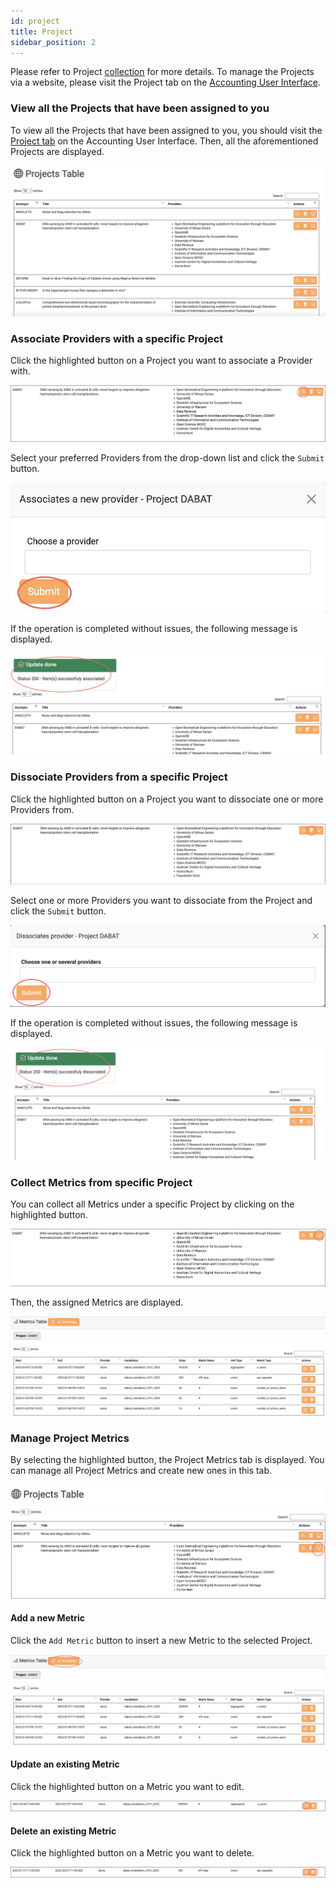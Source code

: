 ```yaml
---
id: project
title: Project
sidebar_position: 2
---
```


Please refer to Project [collection](docs/api/project.md) for more details.
To manage the Projects via a website, please visit the Project tab on the <a href="https://accounting.eosc-portal.eu/projects">Accounting User Interface</a>.

### View all the Projects that have been assigned to you

To view all the Projects that have been assigned to you, you should visit the <a href="https://accounting.eosc-portal.eu/projects">Project tab</a> on the Accounting User Interface.
Then, all the aforementioned Projects are displayed.

![](assets/project/projects.png)

### Associate Providers with a specific Project

Click the highlighted button on a Project you want to associate a Provider with.

![](assets/project/associate_actions.png)

Select your preferred Providers from the drop-down list and click the `Submit` button.

![](assets/project/associate_submit.png)

If the operation is completed without issues, the following message is displayed.

![](assets/project/associate_message.png)

### Dissociate Providers from a specific Project

Click the highlighted button on a Project you want to dissociate one or more Providers from.

![](assets/project/dissociate_actions.png)

Select one or more Providers you want to dissociate from the Project and click the `Submit` button.

![](assets/project/dissociate_submit.png)

If the operation is completed without issues, the following message is displayed.

![](assets/project/dissociate_message.png)

### Collect Metrics from specific Project

You can collect all Metrics under a specific Project by clicking on the highlighted button.

![](assets/project/collect_metrics.png)

Then, the assigned Metrics are displayed.

![](assets/project/view_metrics.png)

### Manage Project Metrics

By selecting the highlighted button, the Project Metrics tab is displayed. You can manage all Project Metrics and create new ones in this tab.

![](assets/project/project_metrics.png)

#### Add a new Metric 

Click the `Add Metric` button to insert a new Metric to the selected Project.

![](assets/project/add_metric.png)

#### Update an existing Metric

Click the highlighted button on a Metric you want to edit.

![](assets/project/update_metric.png)

#### Delete an existing Metric

Click the highlighted button on a Metric you want to delete.

![](assets/project/delete_metric.png)
